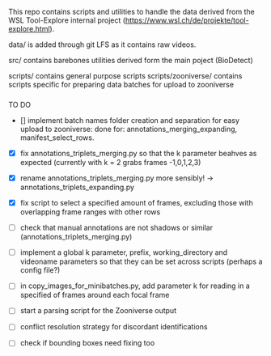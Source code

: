 This repo contains scripts and utilities to handle the data derived from the WSL Tool-Explore internal project (https://www.wsl.ch/de/projekte/tool-explore.html). 

data/ is added through git LFS as it contains raw videos. 

src/ contains barebones utilities derived form the main poject (BioDetect) 

scripts/ contains general purpose scripts
scripts/zooniverse/ contains scripts specific for preparing data batches for upload to zooniverse

### 
TO DO
 - [] implement batch names folder creation and separation for easy upload to zooniverse: done for: annotations_merging_expanding, manifest_select_rows.  
 - [x] fix annotations_triplets_merging.py so that the k parameter beahves as expected (currently with k = 2 grabs frames -1,0,1,2,3)
 - [x] rename annotations_triplets_merging.py more sensibly! &#8594; annotations_triplets_expanding.py
 - [x] fix script to select a specified amount of frames, excluding those with overlapping frame ranges with other rows

 - [ ] check that manual annotations are not shadows or similar (annotations_triplets_merging.py)
 - [ ] implement a global k parameter, prefix, working_directory and videoname parameters so that they can be set across scripts (perhaps a config file?)
 - [ ] in copy_images_for_minibatches.py, add  parameter k for reading in a specified of frames around each focal frame

 - [ ] start a parsing script for the Zooniverse output
 - [ ] conflict resolution strategy for discordant identifications
 - [ ] check if bounding boxes need fixing too